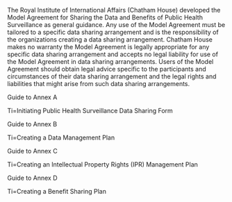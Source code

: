 The Royal Institute of International Affairs (Chatham House) developed the Model Agreement for Sharing the Data and Benefits of Public Health Surveillance as general guidance. Any use of the Model Agreement must be tailored to a specific data sharing arrangement and is the responsibility of the organizations creating a data sharing arrangement.  Chatham House makes no warranty the Model Agreement is legally appropriate for any specific data sharing arrangement and accepts no legal liability for use of the Model Agreement in data sharing arrangements. Users of the Model Agreement should obtain legal advice specific to the participants and circumstances of their data sharing arrangement and the legal rights and liabilities that might arise from such data sharing arrangements.




Guide to Annex A

Ti=Initiating Public Health Surveillance Data Sharing Form

Guide to Annex B

Ti=Creating a Data Management Plan

Guide to Annex C

Ti=Creating an Intellectual Property Rights (IPR) Management Plan

Guide to Annex D

Ti=Creating a Benefit Sharing Plan




